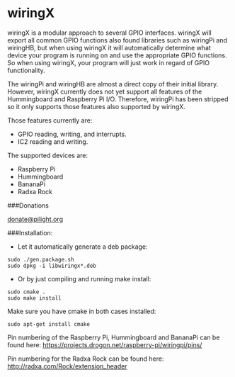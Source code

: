 wiringX
========

wiringX is a modular approach to several GPIO interfaces.
wiringX will export all common GPIO functions also found libraries such as wiringPi
and wiringHB, but when using wiringX it will automatically determine what device 
your program is running on and use the appropriate GPIO functions. So when using 
wiringX, your program will just work in regard of GPIO functionality.

The wiringPi and wiringHB are almost a direct copy of their initial library.
However, wiringX currently does not yet support all features of the
Hummingboard and Raspberry Pi I/O. Therefore, wiringPi has been
stripped so it only supports those features also supported by wiringX.

Those features currently are:
- GPIO reading, writing, and interrupts.
- IC2 reading and writing.

The supported devices are:
- Raspberry Pi
- Hummingboard
- BananaPi
- Radxa Rock

###Donations

donate@pilight.org

###Installation:

* Let it automatically generate a deb package:
```
sudo ./gen.package.sh
sudo dpkg -i libwiringx*.deb
```
* Or by just compiling and running make install:
```
sudo cmake .
sudo make install
```
Make sure you have cmake in both cases installed:
```
sudo apt-get install cmake
```

Pin numbering of the Raspberry Pi, Hummingboard and BananaPi can be found here:
https://projects.drogon.net/raspberry-pi/wiringpi/pins/

Pin numbering for the Radxa Rock can be found here:
http://radxa.com/Rock/extension_header